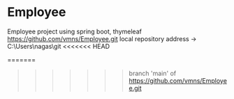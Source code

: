 # Employee
Employee project using spring boot, thymeleaf 
https://github.com/vmns/Employee.git
local repository address -> C:\Users\nagas\git
<<<<<<< HEAD
 
=======
>>>>>>> branch 'main' of https://github.com/vmns/Employee.git
